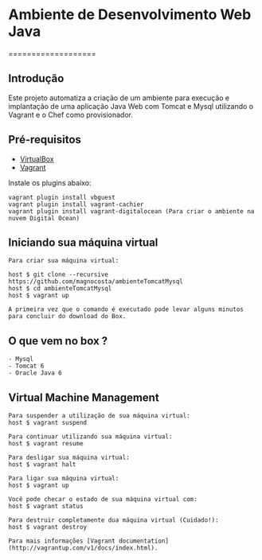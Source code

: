 # Ambiente de Desenvolvimento Web Java
===================

## Introdução
Este projeto automatiza a criação de um ambiente para execução e implantação de uma aplicação Java Web com Tomcat e Mysql utilizando o Vagrant e o Chef como provisionador.

## Pré-requisitos

* [VirtualBox](https://www.virtualbox.org)
* [Vagrant](http://vagrantup.com)

Instale os plugins abaixo:

    vagrant plugin install vbguest
    vagrant plugin install vagrant-cachier
    vagrant plugin install vagrant-digitalocean (Para criar o ambiente na nuvem Digital Ocean)

## Iniciando sua máquina virtual

    Para criar sua máquina virtual:

    host $ git clone --recursive https://github.com/magnocosta/ambienteTomcatMysql
    host $ cd ambienteTomcatMysql
    host $ vagrant up

    A primeira vez que o comando é executado pode levar alguns minutos para concluir do download do Box.

## O que vem no box ?

    - Mysql
    - Tomcat 6
    - Oracle Java 6

## Virtual Machine Management

    Para suspender a utilização de sua máquina virtual:
    host $ vagrant suspend

    Para continuar utilizando sua máquina virtual:
    host $ vagrant resume

    Para desligar sua máquina virtual:
    host $ vagrant halt

    Para ligar sua máquina virtual:
    host $ vagrant up

    Você pode checar o estado de sua máquina virtual com:
    host $ vagrant status

    Para destruir completamente dua máquina virtual (Cuidado!):
    host $ vagrant destroy

    Para mais informações [Vagrant documentation](http://vagrantup.com/v1/docs/index.html).

